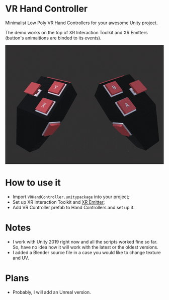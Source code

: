 # VR Hand Controller
Minimalist Low Poly VR Hand Controllers for your awesome Unity project.

The demo works on the top of XR Interaction Toolkit and XR Emitters (button's animaitions are binded to its events).

<img src="media/vr_controller_opt.gif" width="600">

# How to use it
* Import `VRHandController.unitypackage` into your project;
* Set up XR Interaction Toolkit and [XR Emitter](https://github.com/Volorf/XR-Emitter);
* Add VR Controller prefab to Hand Controllers and set up it.

# Notes
* I work with Unity 2019 right now and all the scripts worked fine so far. So, have no idea how it will work with the latest or the oldest versions.
* I added a Blender source file in a case you would like to change texture and UV. 

# Plans
* Probably, I will add an Unreal version.



